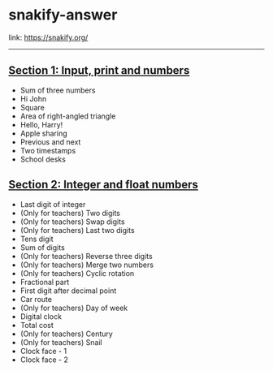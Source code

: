 # snakify-answer

link: https://snakify.org/

---

## [Section 1: Input, print and numbers](./Section%201:%20Input,%20print%20and%20numbers)

* Sum of three numbers
* Hi John
* Square
* Area of right-angled triangle
* Hello, Harry!
* Apple sharing
* Previous and next
* Two timestamps
* School desks

## [Section 2: Integer and float numbers](./Section%202:%20Integer%20and%20float%20numbers)

* Last digit of integer
* (Only for teachers) Two digits
* (Only for teachers) Swap digits
* (Only for teachers) Last two digits
* Tens digit
* Sum of digits
* (Only for teachers) Reverse three digits
* (Only for teachers) Merge two numbers
* (Only for teachers) Cyclic rotation
* Fractional part
* First digit after decimal point
* Car route
* (Only for teachers) Day of week
* Digital clock
* Total cost
* (Only for teachers) Century
* (Only for teachers) Snail
* Clock face - 1
* Clock face - 2


